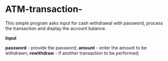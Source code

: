 # ATM-transaction-

This simple program asks input for cash withdrawal with password, process the transaction and display the account balance.

**Input**

**password** - provide the password;
**amount** - enter the amount to be withdrawn;
**rewithdraw** - if another transaction to be performed;

